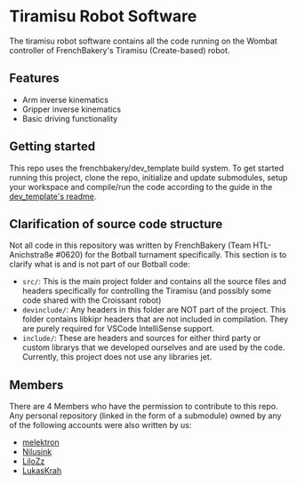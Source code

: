 # Tiramisu Robot Software

The tiramisu robot software contains all the code running on the Wombat controller of FrenchBakery's Tiramisu (Create-based) robot.

## Features

 - Arm inverse kinematics
 - Gripper inverse kinematics
 - Basic driving functionality


## Getting started

This repo uses the frenchbakery/dev_template build system. To get started running this project, clone the repo, initialize and update submodules, setup your workspace and compile/run the code according to the guide in the [dev_template's readme](https://github.com/frenchbakery/dev_template/blob/main/README.md).

## Clarification of source code structure

Not all code in this repository was written by FrenchBakery (Team HTL-Anichstraße #0620) for the Botball turnament specifically. This section is to clarify what is and is not part of our Botball code:

 - ```src/```: This is the main project folder and contains all the source files and headers specifically for controlling the Tiramisu (and possibly some code shared with the Croissant robot)
 - ```devinclude/```: Any headers in this folder are NOT part of the project. This folder contains libkipr headers that are not included in compilation. They are purely required for VSCode IntelliSense support.
 - ```include/```: These are headers and sources for either third party or custom librarys that we developed ourselves and are used by the code. Currently, this project does not use any libraries jet.

## Members

There are 4 Members who have the permission to contribute to this repo. Any personal repository (linked in the form of a submodule) owned by any of the following accounts were also written by us:

 - [melektron](https://github.com/melektron)
 - [Nilusink](https://github.com/Nilusink)
 - [LiloZz](https://github.com/LiloZz)
 - [LukasKrah](https://github.com/LukasKrah)
